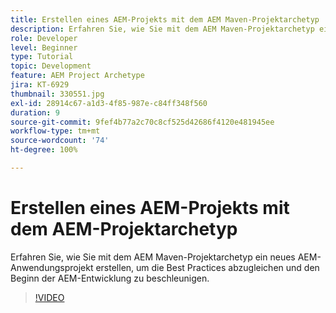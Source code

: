 ```yaml
---
title: Erstellen eines AEM-Projekts mit dem AEM Maven-Projektarchetyp
description: Erfahren Sie, wie Sie mit dem AEM Maven-Projektarchetyp ein neues AEM-Anwendungsprojekt erstellen, um die Best Practices abzugleichen und den Beginn der AEM-Entwicklung zu beschleunigen.
role: Developer
level: Beginner
type: Tutorial
topic: Development
feature: AEM Project Archetype
jira: KT-6929
thumbnail: 330551.jpg
exl-id: 28914c67-a1d3-4f85-987e-c84ff348f560
duration: 9
source-git-commit: 9fef4b77a2c70c8cf525d42686f4120e481945ee
workflow-type: tm+mt
source-wordcount: '74'
ht-degree: 100%

---
```


# Erstellen eines AEM-Projekts mit dem AEM-Projektarchetyp

Erfahren Sie, wie Sie mit dem AEM Maven-Projektarchetyp ein neues AEM-Anwendungsprojekt erstellen, um die Best Practices abzugleichen und den Beginn der AEM-Entwicklung zu beschleunigen.

>[!VIDEO](https://video.tv.adobe.com/v/330551?quality=12&learn=on)
